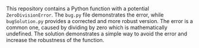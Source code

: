 This repository contains a Python function with a potential `ZeroDivisionError`. The `bug.py` file demonstrates the error, while `bugSolution.py` provides a corrected and more robust version. The error is a common one, caused by dividing by zero which is mathematically undefined.  The solution demonstrates a simple way to avoid the error and increase the robustness of the function.